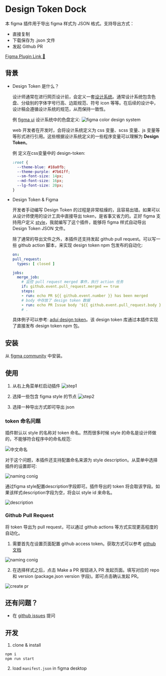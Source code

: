 # Design Token Dock

本 figma 插件用于导出 figma 样式为 JSON 格式。支持导出方式：

- 直接复制
- 下载保存为 .json 文件
- 发起 Github PR

[Figma Plugin Link 🔗](https://www.figma.com/community/plugin/903167004921142962/Design-Token-Dock-%2F-%E6%A0%B7%E5%BC%8F%E5%AF%BC%E5%87%BA%E5%B7%A5%E5%85%B7)

## 背景

- Design Token 是什么？

  设计师通常在进行网页设计前，会定义一套[设计系统](https://uxdesign.cc/everything-you-need-to-know-about-design-systems-54b109851969)。通常设计系统包含色盘、分级别的字体字号行高、边距规范、符号 icon 等等。在后续的设计中，设计稿会遵循设计系统的规范，从而保持一致性。

  例 [figma ui](https://www.figma.com/community/file/928108847914589057/UI2%3A-Figma's-Design-System) 设计系统中的色盘定义:
  ![figma color design system](./assets/design-system.png)

  web 开发者在开发时，会将设计系统定义为 css 变量、scss 变量、js 变量等等形式进行引用。这些根据设计系统定义的一些程序变量可以理解为 **Design Token**。

  例 定义在css变量中的 design-token:

  ```css
  :root {
    --theme-blue: #18a0fb;
    --theme-purple: #7b61ff;
    --sm-font-size: 14px;
    --md-font-size: 16px;
    --lg-font-size: 20px;
  }
  ```

- Design Token & Figma

  开发者手动编写 Design Token 的过程是非常枯燥的，且容易出错。如果可以从设计师使用的设计工具中直接导出 token，是省事又省力的。正好 figma 支持用户定义 [style](https://help.figma.com/hc/en-us/articles/360039238753-Styles-in-Figma)，我就编写了这个插件，能够将 figma 样式自动导出 Design Token JSON 文件。
  
  除了通常的导出文件之外，本插件还支持发起 github pull request。可以写一些 github action 脚本，来实现 design token npm 包发布的自动化:

  ```yml
  on:
  pull_request:
    types: [ closed ]

  jobs:
    merge_job:
      # 监控 pull request merged 事件，执行 action 任务
      if: github.event.pull_request.merged == true
      steps:
      - run: echo PR ${{ github.event.number }} has been merged
      # body 中存放了 design token 数据
      - run: echo PR Issue body '${{ github.event.pull_request.body }}'
      # .
  ```

  具体例子可以参考: [adui design token](https://github.com/ExcitedSpider/adui-design-token/blob/master/.github/workflows/pr-merged.yml)。该 design token 库通过本插件实现了直接发布 design token npm 包。 

## 安装

从 [figma community](https://www.figma.com/community/plugin/903167004921142962/Design-Token-Dock-%2F-%E6%A0%B7%E5%BC%8F%E5%AF%BC%E5%87%BA%E5%B7%A5%E5%85%B7) 中安装。

## 使用

1. 从右上角菜单栏启动插件
  ![step1](./assets/usage-step-1.png)

2. 选择一些包含 figma style 的节点
  ![step2](./assets/usage-step-2.png)

3. 选择一种导出方式即可导出 json

### token 命名问题

插件默认以 style 的名称对 token 命名。然而很多时候 style 的命名是设计师做的，不能够符合程序中的命名规范:

![中文命名](./assets/styles-zh.png)

对于这个问题，本插件还支持配置命名来源为 style description。从菜单中选择插件的设置即可:

![naming conig](./assets/naming-config.png)

通过figma style配置description字段即可。插件导出的 token 将会取该字段。如果该样式description字段为空，将会以 style id 来命名。

![description](./assets/description-naming.png)

### Github Pull Request

将 token 导出为 pull request，可以通过 github actions 等方式实现更高程度的自动化。

1. 需要首先在设置页面配置 github access token。获取方式可以参考 [github 文档](https://docs.github.com/en/free-pro-team@latest/github/authenticating-to-github/creating-a-personal-access-token)

  ![naming conig](./assets/naming-config.png)

2. 在选择样式之后，点击 Make a PR 按钮进入 PR 发起页面。填写对应的 repo 和 version (package.json version 字段)。即可点击确认发起 PR。

  ![create pr](./assets/usage-create-pr.png)

## 还有问题？

- 在 [github issues](https://github.com/ExcitedSpider/figma-design-token-dock/issues/new) 提问

## 开发

1. clone & install

```bash
npm i
npm run start
```

2. load `manifest.json` in figma desktop
